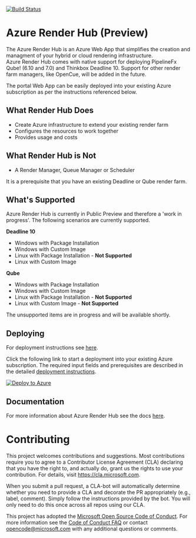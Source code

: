[![Build Status](https://dev.azure.com/azure/azure-render-hub/_apis/build/status/Azure.azure-render-hub?branchName=master)](https://dev.azure.com/azure/azure-render-hub/_build/latest?definitionId=19&branchName=master)

# Azure Render Hub (Preview)

The Azure Render Hub is an Azure Web App that simplifies the creation and managment of your hybrid or cloud rendering infrastructure.  
Azure Render Hub comes with native support for deploying PipelineFx Qube! (6.10 and 7.0) and Thinkbox Deadline 10. 
Support for other render farm managers, like OpenCue, will be added in the future.

The portal Web App can be easily deployed into your existing Azure subscription as per the instructions referenced below.

## What Render Hub Does

* Create Azure infrastructure to extend your existing render farm
* Configures the resources to work together
* Provides usage and costs

## What Render Hub is Not

* A Render Manager, Queue Manager or Scheduler

It is a prerequisite that you have an existing Deadline or Qube render farm.

## What's Supported

Azure Render Hub is currently in Public Preview and therefore a 'work in progress'.  The following scenarios
are currently supported.

**Deadline 10**
* Windows with Package Installation
* Windows with Custom Image
* Linux with Package Installation - **Not Supported**
* Linux with Custom Image

**Qube**
* Windows with Package Installation
* Windows with Custom Image
* Linux with Package Installation - **Not Supported**
* Linux with Custom Image - **Not Supported**

The unsupported items are in progress and will be available shortly.

## Deploying

For deployment instructions see [here](docs/00-deployment.md).

Click the following link to start a deployment into your existing Azure subscription. 
The required input fields and prerequisites are described in the detailed [deployment instructions](docs/00-deployment.md).

<a href="https://portal.azure.com/#create/Microsoft.Template/uri/https%3A%2F%2Fraw.githubusercontent.com%2FAzure%2Fazure-render-hub%2Fbug-bash%2FTemplates%2FAzureRenderHub.json" target="_blank">
   <img alt="Deploy to Azure" src="http://azuredeploy.net/deploybutton.png"/>
</a>

## Documentation

For more information about Azure Render Hub see the docs [here](docs/README.md).

# Contributing

This project welcomes contributions and suggestions.  Most contributions require you to agree to a
Contributor License Agreement (CLA) declaring that you have the right to, and actually do, grant us
the rights to use your contribution. For details, visit https://cla.microsoft.com.

When you submit a pull request, a CLA-bot will automatically determine whether you need to provide
a CLA and decorate the PR appropriately (e.g., label, comment). Simply follow the instructions
provided by the bot. You will only need to do this once across all repos using our CLA.

This project has adopted the [Microsoft Open Source Code of Conduct](https://opensource.microsoft.com/codeofconduct/).
For more information see the [Code of Conduct FAQ](https://opensource.microsoft.com/codeofconduct/faq/) or
contact [opencode@microsoft.com](mailto:opencode@microsoft.com) with any additional questions or comments.
